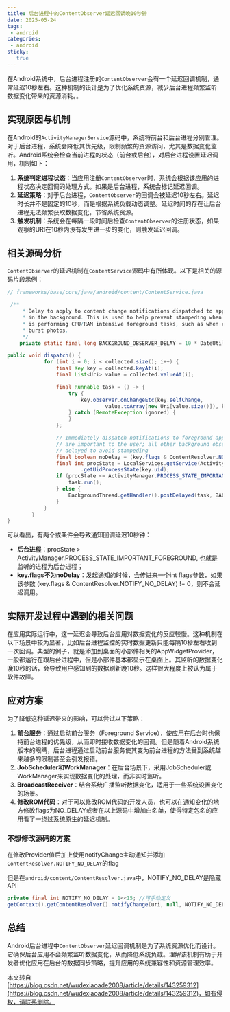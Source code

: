```yaml
---
title: 后台进程中的ContentObserver延迟回调晚10秒钟
date: 2025-05-24
tags:
 - android
categories: 
 - android
sticky: 
   true
---
```


在Android系统中，后台进程注册的`ContentObserver`会有一个延迟回调机制，通常延迟10秒左右。这种机制的设计是为了优化系统资源，减少后台进程频繁监听数据变化带来的资源消耗。。

## 实现原因与机制

在Android的`ActivityManagerService`源码中，系统将前台和后台进程分别管理。对于后台进程，系统会降低其优先级，限制频繁的资源访问，尤其是数据变化监听。Android系统会检查当前进程的状态（前台或后台），对后台进程设置延迟调用，机制如下：

1.  **系统判定进程状态**：当应用注册`ContentObserver`时，系统会根据该应用的进程状态决定回调的处理方式。如果是后台进程，系统会标记延迟回调。
2.  **延迟策略**：对于后台进程，`ContentObserver`的回调会被延迟10秒左右。延迟时长并不是固定的10秒，而是根据系统负载动态调整。延迟时间的存在让后台进程无法频繁获取数据变化，节省系统资源。
3.  **触发机制**：系统会在每隔一段时间后检查`ContentObserver`的注册状态，如果观察的URI在10秒内没有发生进一步的变化，则触发延迟回调。

## 相关源码分析

`ContentObserver`的延迟机制在`ContentService`源码中有所体现。以下是相关的源码片段示例：

```java
// frameworks/base/core/java/android/content/ContentService.java

 /**
     * Delay to apply to content change notifications dispatched to apps running
     * in the background. This is used to help prevent stampeding when the user
     * is performing CPU/RAM intensive foreground tasks, such as when capturing
     * burst photos.
     */
    private static final long BACKGROUND_OBSERVER_DELAY = 10 * DateUtils.SECOND_IN_MILLIS;

public void dispatch() {
            for (int i = 0; i < collected.size(); i++) {
                final Key key = collected.keyAt(i);
                final List<Uri> value = collected.valueAt(i);

                final Runnable task = () -> {
                    try {
                        key.observer.onChangeEtc(key.selfChange,
                                value.toArray(new Uri[value.size()]), key.flags, key.userId);
                    } catch (RemoteException ignored) {
                    }
                };

                // Immediately dispatch notifications to foreground apps that
                // are important to the user; all other background observers are
                // delayed to avoid stampeding
                final boolean noDelay = (key.flags & ContentResolver.NOTIFY_NO_DELAY) != 0;
                final int procState = LocalServices.getService(ActivityManagerInternal.class)
                        .getUidProcessState(key.uid);
                if (procState <= ActivityManager.PROCESS_STATE_IMPORTANT_FOREGROUND || noDelay) {
                    task.run();
                } else {
                    BackgroundThread.getHandler().postDelayed(task, BACKGROUND_OBSERVER_DELAY);
                }
            }
        }
}
```

可以看出，有两个或条件会导致通知回调延迟10秒钟：

*   **后台进程**：procState > ActivityManager.PROCESS\_STATE\_IMPORTANT\_FOREGROUND, 也就是监听的进程为后台进程；
*   **key.flags不为noDelay**：发起通知的时候，会传进来一个int flags参数，如果该参数 (key.flags & ContentResolver.NOTIFY\_NO\_DELAY) != 0，则不会延迟调用。

## 实际开发过程中遇到的相关问题

在应用实际运行中，这一延迟会导致后台应用对数据变化的反应较慢。这种机制在以下场景中较为显著，比如后台进程监控的实时数据更新只能每隔10秒左右收到一次回调。典型的例子，就是添加到桌面的小部件相关的AppWidgetProvider，一般都运行在跟后台进程中，但是小部件基本都显示在桌面上。其监听的数据变化晚10秒的话，会导致用户感知到的数据刷新晚10秒。这样很大程度上被认为属于软件故障。

## 应对方案

为了降低这种延迟带来的影响，可以尝试以下策略：

1.  **前台服务**：通过启动前台服务（Foreground Service），使应用在后台时也保持前台进程的优先级，从而即时接收数据变化的回调。但是随着Android系统版本的眼睛，后台进程通过启动前台服务使其变为前台进程的方法受到系统越来越多的限制甚至会引发报错。
2.  **JobScheduler和WorkManager**：在后台场景下，采用JobScheduler或WorkManager来实现数据变化的处理，而非实时监听。
3.  **BroadcastReceiver**：结合系统广播监听数据变化，适用于一些系统设置变化的场景。
4.  **修改ROM代码**：对于可以修改ROM代码的开发人员，也可以在通知变化的地方修改flags为NO\_DELAY或者在以上源码中增加白名单，使得特定包名的应用看了一绕过系统原生的延迟机制。

### 不想修改源码的方案

在修改Provider值后加上使用notifyChange主动通知并添加`ContentResolver.NOTIFY_NO_DELAY`的flag

但是在`android/content/ContentResolver.java`中，NOTIFY_NO_DELAY是隐藏API

```java
private final int NOTIFY_NO_DELAY = 1<<15; //可手动定义
getContext().getContentResolver().notifyChange(uri, null, NOTIFY_NO_DELAY);
```

## 总结

Android后台进程中`ContentObserver`延迟回调机制是为了系统资源优化而设计。它确保后台应用不会频繁监听数据变化，从而降低系统负载。理解该机制有助于开发者优化应用在后台的数据同步策略，提升应用的系统兼容性和资源管理效率。

 

  

本文转自 [https://blog.csdn.net/wudexiaoade2008/article/details/143259312](https://blog.csdn.net/wudexiaoade2008/article/details/143259312)，如有侵权，请联系删除。